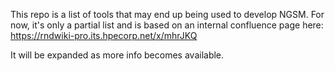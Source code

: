 This repo is a list of tools that may end up being used to develop NGSM.  For now, it's only a partial list and is based on an internal confluence page here: https://rndwiki-pro.its.hpecorp.net/x/mhrJKQ

It will be expanded as more info becomes available.
